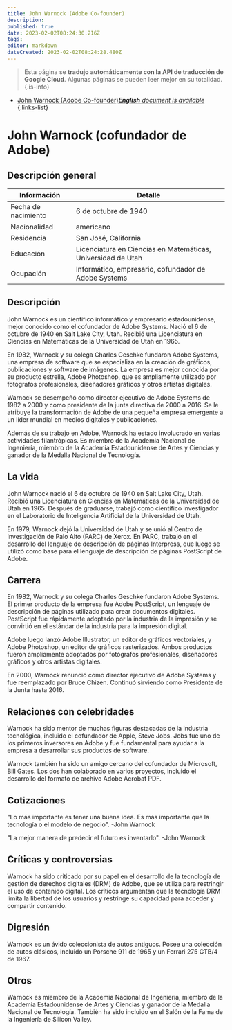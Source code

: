 ```yaml
---
title: John Warnock (Adobe Co-founder)
description: 
published: true
date: 2023-02-02T08:24:30.216Z
tags: 
editor: markdown
dateCreated: 2023-02-02T08:24:28.480Z
---
```


> Esta página se **tradujo automáticamente con la API de traducción de Google Cloud**.
Algunas páginas se pueden leer mejor en su totalidad.{.is-info}



- [John Warnock (Adobe Co-founder)***English** document is available*](/en/Knowledge-base/Dictionary/Person/john-warnock-adobe-co-founder)
{.links-list}


# John Warnock (cofundador de Adobe)

## Descripción general

| Información | Detalle |
| ---------- | ------ |
| Fecha de nacimiento | 6 de octubre de 1940 |
| Nacionalidad | americano |
| Residencia | San José, California |
| Educación | Licenciatura en Ciencias en Matemáticas, Universidad de Utah |
| Ocupación | Informático, empresario, cofundador de Adobe Systems |

## Descripción

John Warnock es un científico informático y empresario estadounidense, mejor conocido como el cofundador de Adobe Systems. Nació el 6 de octubre de 1940 en Salt Lake City, Utah. Recibió una Licenciatura en Ciencias en Matemáticas de la Universidad de Utah en 1965.

En 1982, Warnock y su colega Charles Geschke fundaron Adobe Systems, una empresa de software que se especializa en la creación de gráficos, publicaciones y software de imágenes. La empresa es mejor conocida por su producto estrella, Adobe Photoshop, que es ampliamente utilizado por fotógrafos profesionales, diseñadores gráficos y otros artistas digitales.

Warnock se desempeñó como director ejecutivo de Adobe Systems de 1982 a 2000 y como presidente de la junta directiva de 2000 a 2016. Se le atribuye la transformación de Adobe de una pequeña empresa emergente a un líder mundial en medios digitales y publicaciones.

Además de su trabajo en Adobe, Warnock ha estado involucrado en varias actividades filantrópicas. Es miembro de la Academia Nacional de Ingeniería, miembro de la Academia Estadounidense de Artes y Ciencias y ganador de la Medalla Nacional de Tecnología.

## La vida

John Warnock nació el 6 de octubre de 1940 en Salt Lake City, Utah. Recibió una Licenciatura en Ciencias en Matemáticas de la Universidad de Utah en 1965. Después de graduarse, trabajó como científico investigador en el Laboratorio de Inteligencia Artificial de la Universidad de Utah.

En 1979, Warnock dejó la Universidad de Utah y se unió al Centro de Investigación de Palo Alto (PARC) de Xerox. En PARC, trabajó en el desarrollo del lenguaje de descripción de páginas Interpress, que luego se utilizó como base para el lenguaje de descripción de páginas PostScript de Adobe.

## Carrera

En 1982, Warnock y su colega Charles Geschke fundaron Adobe Systems. El primer producto de la empresa fue Adobe PostScript, un lenguaje de descripción de páginas utilizado para crear documentos digitales. PostScript fue rápidamente adoptado por la industria de la impresión y se convirtió en el estándar de la industria para la impresión digital.

Adobe luego lanzó Adobe Illustrator, un editor de gráficos vectoriales, y Adobe Photoshop, un editor de gráficos rasterizados. Ambos productos fueron ampliamente adoptados por fotógrafos profesionales, diseñadores gráficos y otros artistas digitales.

En 2000, Warnock renunció como director ejecutivo de Adobe Systems y fue reemplazado por Bruce Chizen. Continuó sirviendo como Presidente de la Junta hasta 2016.

## Relaciones con celebridades

Warnock ha sido mentor de muchas figuras destacadas de la industria tecnológica, incluido el cofundador de Apple, Steve Jobs. Jobs fue uno de los primeros inversores en Adobe y fue fundamental para ayudar a la empresa a desarrollar sus productos de software.

Warnock también ha sido un amigo cercano del cofundador de Microsoft, Bill Gates. Los dos han colaborado en varios proyectos, incluido el desarrollo del formato de archivo Adobe Acrobat PDF.

## Cotizaciones

"Lo más importante es tener una buena idea. Es más importante que la tecnología o el modelo de negocio". -John Warnock

"La mejor manera de predecir el futuro es inventarlo". -John Warnock

## Críticas y controversias

Warnock ha sido criticado por su papel en el desarrollo de la tecnología de gestión de derechos digitales (DRM) de Adobe, que se utiliza para restringir el uso de contenido digital. Los críticos argumentan que la tecnología DRM limita la libertad de los usuarios y restringe su capacidad para acceder y compartir contenido.

## Digresión

Warnock es un ávido coleccionista de autos antiguos. Posee una colección de autos clásicos, incluido un Porsche 911 de 1965 y un Ferrari 275 GTB/4 de 1967.

## Otros

Warnock es miembro de la Academia Nacional de Ingeniería, miembro de la Academia Estadounidense de Artes y Ciencias y ganador de la Medalla Nacional de Tecnología. También ha sido incluido en el Salón de la Fama de la Ingeniería de Silicon Valley.